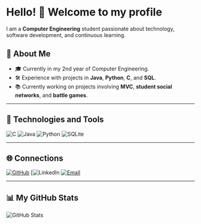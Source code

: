 # Hello! 👋 Welcome to my profile

I am a **Computer Engineering** student passionate about technology, software development, and continuous learning.

## 🌟 About Me
- 🎓 Currently in my 2nd year of Computer Engineering.
- 🛠 Experience with projects in **Java**, **Python**, **C**, and **SQL**.
- 📚 Currently working on projects involving **MVC**, **student social networks**, and **battle games**.

---

## 🚀 Technologies and Tools
![C](https://img.shields.io/badge/-C-00599C?logo=c&logoColor=white&style=flat)
![Java](https://img.shields.io/badge/-Java-007396?logo=java&logoColor=white&style=flat)
![Python](https://img.shields.io/badge/-Python-FFD43B?logo=python&logoColor=darkgreen&style=flat)
![SQLite](https://img.shields.io/badge/-SQLite-003B57?logo=sqlite&logoColor=white&style=flat)

---

## 🌐 Connections
[![GitHub](https://img.shields.io/badge/-GitHub-181717?logo=github&logoColor=white&style=flat)](https://github.com/dutra1904)
[![LinkedIn](https://www.linkedin.com/in/maria-clara-dutra-338876230?lipi=urn%3Ali%3Apage%3Ad_flagship3_profile_view_base_contact_details%3B6ZyDpXM1QsiBOZ8xk8eA%2BA%3D%3D)
[![Email](https://img.shields.io/badge/-Email-D14836?logo=gmail&logoColor=white&style=flat)](mailto:dutramaria165@gmail.com)

---

## 📊 My GitHub Stats
![GitHub Stats](https://github-readme-stats.vercel.app/api?username=dutra1904&show_icons=true&theme=dark)



<!--
**dutra1904/dutra1904** is a ✨ _special_ ✨ repository because its `README.md` (this file) appears on your GitHub profile.

Here are some ideas to get you started:

- 🔭 I’m currently working on ...
- 🌱 I’m currently learning ...
- 👯 I’m looking to collaborate on ...
- 🤔 I’m looking for help with ...
- 💬 Ask me about ...
- 📫 How to reach me: ...
- 😄 Pronouns: ...
- ⚡ Fun fact: ...
-->
